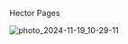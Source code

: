 Hector Pages



![photo_2024-11-19_10-29-11](https://github.com/user-attachments/assets/6125090b-df3e-446c-a248-8fa24f64a509)
